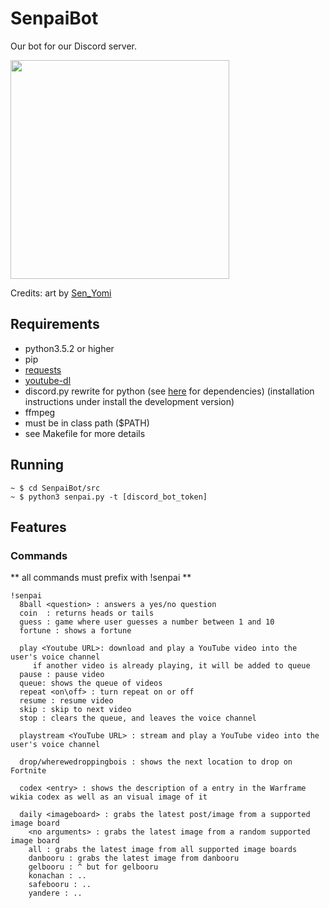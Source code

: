 # SenpaiBot

Our bot for our Discord server.

<p>
<img src="https://github.com/SnoopySnipe/SenpaiBot/raw/master/senpai_bot.png" width="350">
</p>

Credits: art by [Sen_Yomi](https://www.instagram.com/sen_yomi/?hl=en)

## Requirements
 - python3.5.2 or higher
 - pip
  - [requests](http://docs.python-requests.org/en/master/)
  - [youtube-dl](https://github.com/rg3/youtube-dl)
  - discord.py rewrite for python (see [here](https://github.com/Rapptz/discord.py/tree/rewrite) for dependencies) (installation instructions under install the development version)
 - ffmpeg
  - must be in class path ($PATH)
 - see Makefile for more details

## Running
```
~ $ cd SenpaiBot/src
~ $ python3 senpai.py -t [discord_bot_token]
```

## Features

### Commands
** all commands must prefix with !senpai **
```
!senpai
  8ball <question> : answers a yes/no question
  coin	: returns heads	or tails
  guess : game where user guesses a number between 1 and 10
  fortune : shows a fortune

  play <Youtube URL>: download and play a YouTube video into the user's voice channel
     if another video is already playing, it will be added to queue
  pause : pause video
  queue: shows the queue of videos
  repeat <on\off> : turn repeat on or off
  resume : resume video
  skip : skip to next video
  stop : clears the queue, and leaves the voice channel

  playstream <YouTube URL> : stream and play a YouTube video into the user's voice channel

  drop/wherewedroppingbois : shows the next location to drop on Fortnite

  codex <entry> : shows the description of a entry in the Warframe wikia codex as well as an visual image of it

  daily <imageboard> : grabs the latest post/image from a supported image board
    <no arguments> : grabs the latest image from a random supported image board
    all : grabs the latest image from all supported image boards
    danbooru : grabs the latest image from danbooru
    gelbooru : ^ but for gelbooru
    konachan : ..
    safebooru : ..
    yandere : ..
```


